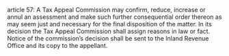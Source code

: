 article 57: 
A Tax Appeal Commission may confirm, reduce, increase or annul an assessment and make such further consequential order thereon as may seem just and necessary for the final disposition of the matter. In its decision the Tax Appeal Commission shall assign reasons in law or fact. Notice of the commission’s decision shall be sent to the Inland Revenue Office and its copy to the appellant. 
<ul>
</ul>